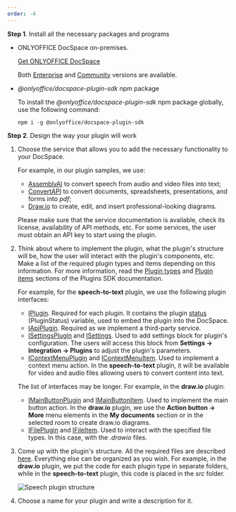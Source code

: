 ```yaml
---
order: -4
---
```


**Step 1**. Install all the necessary packages and programs

* ONLYOFFICE DocSpace on-premises.

  [Get ONLYOFFICE DocSpace](https://www.onlyoffice.com/download-docspace.aspx?from=api#docspace-enterprise)

  Both [Enterprise](https://helpcenter.onlyoffice.com/installation/docspace-enterprise-index.aspx?from=api) and [Community](https://helpcenter.onlyoffice.com/installation/docspace-community-index.aspx?from=api) versions are available.

* *@onlyoffice/docspace-plugin-sdk* npm package

  To install the *@onlyoffice/docspace-plugin-sdk* npm package globally, use the following command:

  ```
  npm i -g @onlyoffice/docspace-plugin-sdk
  ```

**Step 2**. Design the way your plugin will work

1. Choose the service that allows you to add the necessary functionality to your DocSpace.

   For example, in our plugin samples, we use:

   * [AssemblyAI](https://www.assemblyai.com/) to convert speech from audio and video files into text;
   * [ConvertAPI](https://www.convertapi.com/) to convert documents, spreadsheets, presentations, and forms into *pdf*;
   * [Draw.io](https://www.drawio.com/) to create, edit, and insert professional-looking diagrams.

   Please make sure that the service documentation is available, check its license, availability of API methods, etc. For some services, the user must obtain an API key to start using the plugin.

2. Think about where to implement the plugin, what the plugin's structure will be, how the user will interact with the plugin's components, etc. Make a list of the required plugin types and items depending on this information. For more information, read the [Plugin types](/docspace/pluginssdk/codingplugin/plugintypes) and [Plugin items](/docspace/pluginssdk/codingplugin/pluginitems) sections of the Plugins SDK documentation.

   For example, for the **speech-to-text** plugin, we use the following plugin interfaces:

   * [IPlugin](/docspace/pluginssdk/codingplugin/plugintypes/plugin). Required for each plugin. It contains the plugin [status](/docspace/pluginssdk/codingplugin/plugintypes/plugin#status) (PluginStatus) variable, used to embed the plugin into the DocSpace.
   * [IApiPlugin](/docspace/pluginssdk/codingplugin/plugintypes/apiplugin). Required as we implement a third-party service.
   * [ISettingsPlugin](/docspace/pluginssdk/codingplugin/plugintypes/settingsplugin) and [ISettings](https://github.com/ONLYOFFICE/docspace-plugin-sdk/blob/master/src/interfaces/settings/ISettings.ts). Used to add settings block for plugin's configuration. The users will access this block from **Settings -> Integration -> Plugins** to adjust the plugin's parameters.
   * [IContextMenuPlugin](/docspace/pluginssdk/codingplugin/plugintypes/contextmenuplugin) and [IContextMenuItem](/docspace/pluginssdk/codingplugin/pluginitems/contextmenuitem). Used to implement a context menu action. In the **speech-to-text** plugin, it will be available for video and audio files allowing users to convert content into text.

   The list of interfaces may be longer. For example, in the **draw\.io** plugin:

   * [IMainButtonPlugin](/docspace/pluginssdk/codingplugin/plugintypes/mainbuttonplugin) and [IMainButtonItem](/docspace/pluginssdk/codingplugin/pluginitems/mainbuttonitem). Used to implement the main button action. In the **draw\.io** plugin, we use the **Action button -> More** menu elements in the **My documents** section or in the selected room to create draw\.io diagrams.
   * [IFilePlugin](/docspace/pluginssdk/codingplugin/plugintypes/fileplugin) and [IFileItem](/docspace/pluginssdk/codingplugin/pluginitems/fileitem). Used to interact with the specified file types. In this case, with the *.drawio* files.

3. Come up with the plugin's structure. All the required files are described [here](/docspace/pluginssdk/structure). Everything else can be organized as you wish. For example, in the **draw\.io** plugin, we put the code for each plugin type in separate folders, while in the **speech-to-text** plugin, this code is placed in the *src* folder.

   ![Speech plugin structure](/assets/images/docspace/speech-plugin-structure.png)

4. Choose a name for your plugin and write a description for it.
